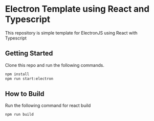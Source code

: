 # Electron Template using React and Typescript
This repository is simple template for ElectronJS using React with Typescript

## Getting Started
Clone this repo and run the following commands.
```BASH
npm install
npm run start:electron
```

## How to Build
Run the following command for react build
```BASH
npm run build
```
